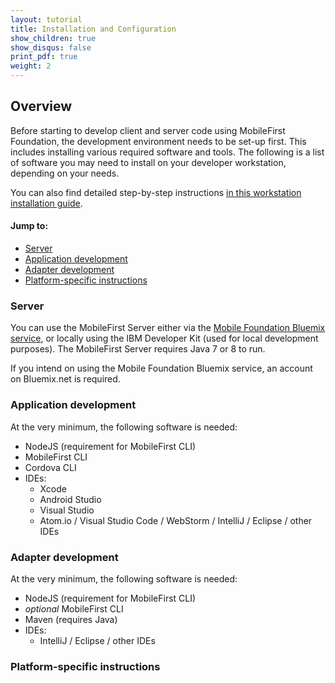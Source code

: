```yaml
---
layout: tutorial
title: Installation and Configuration
show_children: true
show_disqus: false
print_pdf: true
weight: 2
---
```

## Overview
Before starting to develop client and server code using MobileFirst Foundation, the development environment needs to be set-up first. This includes installing various required software and tools. The following is a list of software you may need to install on your developer workstation, depending on your needs.

You can also find detailed step-by-step instructions [in this workstation installation guide](mobilefirst-development-environment/installation-guide/).

#### Jump to:

* [Server](#server)
* [Application development](#application-development)
* [Adapter development](#adapter-development)
* [Platform-specific instructions](#platform-specific-instructions)

### Server
You can use the MobileFirst Server either via the [Mobile Foundation Bluemix service](../bluemix/using-mobile-foundation), or locally using the IBM Developer Kit (used for local development purposes). The MobileFirst Server requires Java 7 or 8 to run.

If you intend on using the Mobile Foundation Bluemix service, an account on Bluemix.net is required.

### Application development
At the very minimum, the following software is needed:

* NodeJS (requirement for MobileFirst CLI)
* MobileFirst CLI
* Cordova CLI
* IDEs:
    - Xcode
    - Android Studio
    - Visual Studio
    - Atom.io / Visual Studio Code / WebStorm / IntelliJ / Eclipse / other IDEs

### Adapter development
At the very minimum, the following software is needed:

* NodeJS (requirement for MobileFirst CLI)
* *optional* MobileFirst CLI
* Maven (requires Java)
* IDEs:
    - IntelliJ / Eclipse / other IDEs

### Platform-specific instructions
